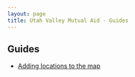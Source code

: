 ```yaml
---
layout: page
title: Utah Valley Mutual Aid - Guides
---
```


## Guides

- [Adding locations to the map](/guides/adding-locations)